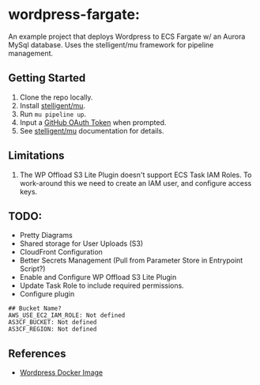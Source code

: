 # wordpress-fargate:
An example project that deploys Wordpress to ECS Fargate w/ an Aurora MySql database. Uses the stelligent/mu framework for pipeline management.

## Getting Started

1. Clone the repo locally.
2. Install [stelligent/mu](https://github.com/stelligent/mu).
3. Run `mu pipeline up`.
4. Input a [GitHub OAuth Token](https://github.com/settings/tokens) when prompted.
5. See [stelligent/mu](https://github.com/stelligent/mu) documentation for details.

## Limitations

1. The WP Offload S3 Lite Plugin doesn't support ECS Task IAM Roles. To work-around this
we need to create an IAM user, and configure access keys.

## TODO:

* Pretty Diagrams
* Shared storage for User Uploads (S3)
* CloudFront Configuration
* Better Secrets Management (Pull from Parameter Store in Entrypoint Script?)
* Enable and Configure WP Offload S3 Lite Plugin
* Update Task Role to include required permissions.
* Configure plugin

```
## Bucket Name?
AWS_USE_EC2_IAM_ROLE: Not defined
AS3CF_BUCKET: Not defined
AS3CF_REGION: Not defined
```

## References

* [Wordpress Docker Image](https://hub.docker.com/_/wordpress/)
